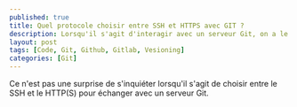```yaml
---
published: true
title: Quel protocole choisir entre SSH et HTTPS avec GIT ?
description: Lorsqu'il s'agit d'interagir avec un serveur Git, on a le choix entre le SSH et le HTTP(S). Mais le Lequel choisir ?
layout: post
tags: [Code, Git, Github, Gitlab, Vesioning]
categories: [Git]
---
```


Ce n'est pas une surprise de s'inquiéter lorsqu'il s'agit de choisir entre le SSH et le HTTP(S) pour échanger avec un serveur Git.<!--more--> 